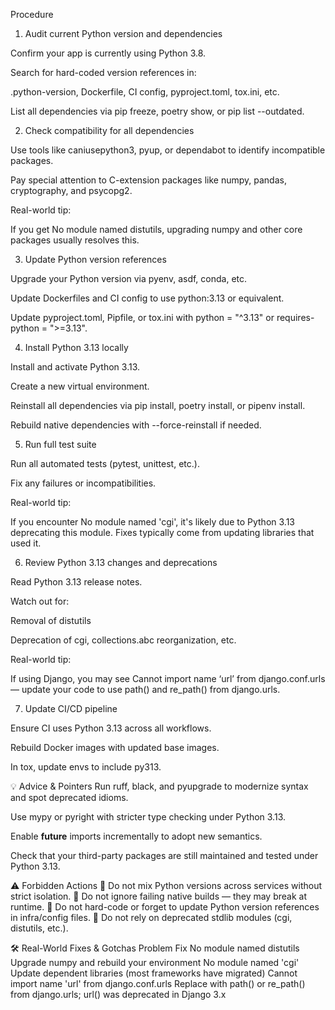 Procedure

1.  Audit current Python version and dependencies

Confirm your app is currently using Python 3.8.

Search for hard-coded version references in:

.python-version, Dockerfile, CI config, pyproject.toml, tox.ini, etc.

List all dependencies via pip freeze, poetry show, or pip list --outdated.

2.  Check compatibility for all dependencies

Use tools like caniusepython3, pyup, or dependabot to identify incompatible packages.

Pay special attention to C-extension packages like numpy, pandas, cryptography, and psycopg2.

Real-world tip:

If you get No module named distutils, upgrading numpy and other core packages usually resolves this.

3.  Update Python version references

Upgrade your Python version via pyenv, asdf, conda, etc.

Update Dockerfiles and CI config to use python:3.13 or equivalent.

Update pyproject.toml, Pipfile, or tox.ini with python = "^3.13" or requires-python = ">=3.13".

4.  Install Python 3.13 locally

Install and activate Python 3.13.

Create a new virtual environment.

Reinstall all dependencies via pip install, poetry install, or pipenv install.

Rebuild native dependencies with --force-reinstall if needed.

5.  Run full test suite

Run all automated tests (pytest, unittest, etc.).

Fix any failures or incompatibilities.

Real-world tip:

If you encounter No module named 'cgi', it's likely due to Python 3.13 deprecating this module. Fixes typically come from updating libraries that used it.

6.  Review Python 3.13 changes and deprecations

Read Python 3.13 release notes.

Watch out for:

Removal of distutils

Deprecation of cgi, collections.abc reorganization, etc.

Real-world tip:

If using Django, you may see Cannot import name ‘url’ from django.conf.urls — update your code to use path() and re\_path() from django.urls.

7.  Update CI/CD pipeline

Ensure CI uses Python 3.13 across all workflows.

Rebuild Docker images with updated base images.

In tox, update envs to include py313.

💡 Advice & Pointers Run ruff, black, and pyupgrade to modernize syntax and spot deprecated idioms.

Use mypy or pyright with stricter type checking under Python 3.13.

Enable **future** imports incrementally to adopt new semantics.

Check that your third-party packages are still maintained and tested under Python 3.13.

⚠️ Forbidden Actions 🚫 Do not mix Python versions across services without strict isolation. 🚫 Do not ignore failing native builds — they may break at runtime. 🚫 Do not hard-code or forget to update Python version references in infra/config files. 🚫 Do not rely on deprecated stdlib modules (cgi, distutils, etc.).

🛠️ Real-World Fixes & Gotchas Problem Fix No module named distutils Upgrade numpy and rebuild your environment No module named 'cgi' Update dependent libraries (most frameworks have migrated) Cannot import name 'url' from django.conf.urls Replace with path() or re\_path() from django.urls; url() was deprecated in Django 3.x
